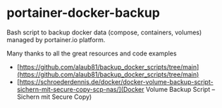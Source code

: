 # portainer-docker-backup
Bash script to backup docker data (compose, containers, volumes) managed by portainer.io platform.

Many thanks to all the great resources and code examples
* [https://github.com/alaub81/backup_docker_scripts/tree/main](https://github.com/alaub81/backup_docker_scripts/tree/main)
* [https://schroederdennis.de/docker/docker-volume-backup-script-sichern-mit-secure-copy-scp-nas/](Docker Volume Backup Script – Sichern mit Secure Copy)
